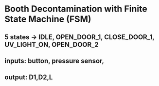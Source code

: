 # Booth Decontamination with Finite State Machine (FSM)

## 5 states -> IDLE, OPEN_DOOR_1, CLOSE_DOOR_1, UV_LIGHT_ON, OPEN_DOOR_2
## inputs: button, pressure sensor,
## output: D1,D2,L



